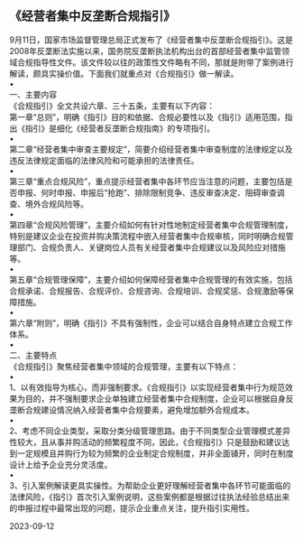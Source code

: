 ## 《经营者集中反垄断合规指引》

9月11日，国家市场监督管理总局正式发布了《经营者集中反垄断合规指引》。这是2008年反垄断法实施以来，国务院反垄断执法机构出台的首部经营者集中监管领域合规指导性文件。该文件较以往的政策性文件略有不同，那就是附带了案例进行解读，颇具实操价值。下面我们就重点对《合规指引》做一解读。  
•  
一、主要内容  
《合规指引》全文共设六章、三十五条，主要有以下内容：  
第一章“总则”，明确《指引》目的和依据、合规必要性以及《指引》适用范围，指出《指引》是细化《经营者反垄断合规指南》的专项指引。  
•  
第二章“经营者集中审查主要规定”，简要介绍经营者集中审查制度的法律规定以及违反法律规定面临的法律风险和可能承担的法律责任。  
•  
第三章“重点合规风险”，重点提示经营者集中各环节应当注意的问题，主要包括是否申报、何时申报、申报后“抢跑”、排除限制竞争、违反审查决定、阻碍审查调查、境外合规风险等。  
•  
第四章“合规风险管理”，主要介绍如何有针对性地制定经营者集中合规管理制度，特别是建议企业在投资并购决策流程中嵌入经营者集中合规审核，同时明确合规管理部门、合规负责人、关键岗位人员有关经营者集中合规建议以及风险应对措施等。  
•  
第五章“合规管理保障”，主要介绍如何保障经营者集中合规管理的有效实施，包括合规承诺、合规报告、合规评价、合规咨询、合规培训、合规奖惩、合规激励等保障措施。  
•  
第六章“附则”，明确《指引》不具有强制性，企业可以结合自身特点建立合规工作体系。  
•  
二、主要特点  
《合规指引》聚焦经营者集中领域的合规管理，主要有以下特点：  
•  
1、以有效指导为核心，而非强制要求。《合规指引》以实现经营者集中行为规范效果为目的，并不强制要求企业单独建立经营者集中合规制度，企业可以根据自身反垄断合规建设情况纳入经营者集中合规要素，避免增加额外合规成本。  
•  
2、考虑不同企业类型，采取分类分级管理思路。由于不同类型企业管理模式差异性较大，且从事并购活动的频繁程度不同，因此，《合规指引》只是鼓励和建议达到一定规模且并购行为较为频繁的企业制定合规制度，并非全面铺开，同时在制度设计上给予企业充分灵活度。  
•  
3、引入案例解读更具实操性。为帮助企业更好理解经营者集中各环节可能面临的法律风险，《指引》首次引入案例说明，这些案例都是根据过往执法经验总结出来的申报过程中最常出现的问题，提示企业重点关注，提升指引实用性。  

2023-09-12
